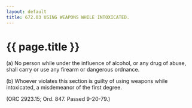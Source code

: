 ```yaml
---
layout: default 
title: 672.03 USING WEAPONS WHILE INTOXICATED.
---
```


{{ page.title }}
================

​(a) No person while under the influence of alcohol, or any drug of
abuse, shall carry or use any firearm or dangerous ordnance.

​(b) Whoever violates this section is guilty of using weapons while
intoxicated, a misdemeanor of the first degree.

(ORC 2923.15; Ord. 847. Passed 9-20-79.)
